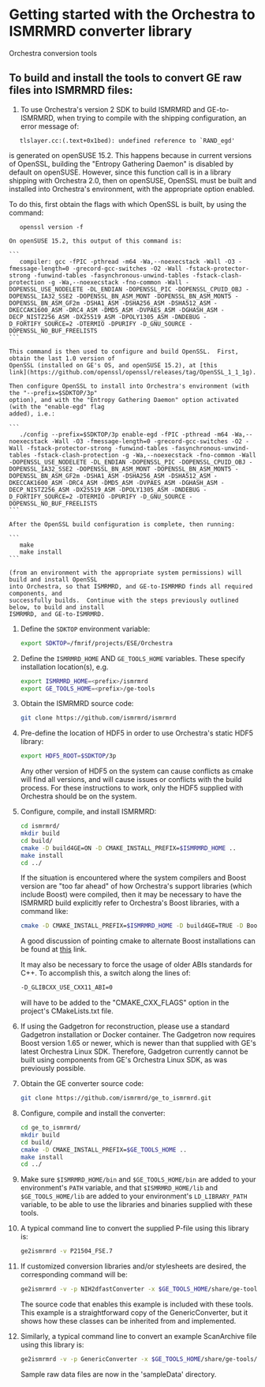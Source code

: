 # Getting started with the Orchestra to ISMRMRD converter library

Orchestra conversion tools

## To build and install the tools to convert GE raw files into ISMRMRD files:

1.  To use Orchestra's version 2 SDK to build ISMRMRD and GE-to-ISMRMRD, when trying to compile with
    the shipping configuration, an error message of:

   ```
      tlslayer.cc:(.text+0x1bed): undefined reference to `RAND_egd'
   ```

   is generated on openSUSE 15.2.  This happens because in current versions of OpenSSL, building the
   "Entropy Gathering Daemon" is disabled by default on openSUSE.  However, since this function call
   is in a library shipping with Orchestra 2.0, then on openSUSE, OpenSSL must be built and installed
   into Orchestra's environment, with the appropriate option enabled.

   To do this, first obtain the flags with which OpenSSL is built, by using the command:

   ```
      openssl version -f
   ```

    On openSUSE 15.2, this output of this command is:

    ```
       compiler: gcc -fPIC -pthread -m64 -Wa,--noexecstack -Wall -O3 -fmessage-length=0 -grecord-gcc-switches -O2 -Wall -fstack-protector-strong -funwind-tables -fasynchronous-unwind-tables -fstack-clash-protection -g -Wa,--noexecstack -fno-common -Wall -DOPENSSL_USE_NODELETE -DL_ENDIAN -DOPENSSL_PIC -DOPENSSL_CPUID_OBJ -DOPENSSL_IA32_SSE2 -DOPENSSL_BN_ASM_MONT -DOPENSSL_BN_ASM_MONT5 -DOPENSSL_BN_ASM_GF2m -DSHA1_ASM -DSHA256_ASM -DSHA512_ASM -DKECCAK1600_ASM -DRC4_ASM -DMD5_ASM -DVPAES_ASM -DGHASH_ASM -DECP_NISTZ256_ASM -DX25519_ASM -DPOLY1305_ASM -DNDEBUG -D_FORTIFY_SOURCE=2 -DTERMIO -DPURIFY -D_GNU_SOURCE -DOPENSSL_NO_BUF_FREELISTS
    ```

    This command is then used to configure and build OpenSSL.  First, obtain the last 1.0 version of
    OpenSSL (installed on GE's OS, and openSUSE 15.2), at [this
    link](https://github.com/openssl/openssl/releases/tag/OpenSSL_1_1_1g).

    Then configure OpenSSL to install into Orchestra's environment (with the "--prefix=$SDKTOP/3p"
    option), and with the "Entropy Gathering Daemon" option activated (with the "enable-egd" flag
    added), i.e.:

    ```
       ./config --prefix=$SDKTOP/3p enable-egd -fPIC -pthread -m64 -Wa,--noexecstack -Wall -O3 -fmessage-length=0 -grecord-gcc-switches -O2 -Wall -fstack-protector-strong -funwind-tables -fasynchronous-unwind-tables -fstack-clash-protection -g -Wa,--noexecstack -fno-common -Wall -DOPENSSL_USE_NODELETE -DL_ENDIAN -DOPENSSL_PIC -DOPENSSL_CPUID_OBJ -DOPENSSL_IA32_SSE2 -DOPENSSL_BN_ASM_MONT -DOPENSSL_BN_ASM_MONT5 -DOPENSSL_BN_ASM_GF2m -DSHA1_ASM -DSHA256_ASM -DSHA512_ASM -DKECCAK1600_ASM -DRC4_ASM -DMD5_ASM -DVPAES_ASM -DGHASH_ASM -DECP_NISTZ256_ASM -DX25519_ASM -DPOLY1305_ASM -DNDEBUG -D_FORTIFY_SOURCE=2 -DTERMIO -DPURIFY -D_GNU_SOURCE -DOPENSSL_NO_BUF_FREELISTS
    ```

    After the OpenSSL build configuration is complete, then running:

    ```
       make
       make install
    ```

    (from an environment with the appropriate system permissions) will build and install OpenSSL
    into Orchestra, so that ISMRMRD, and GE-to-ISMRMRD finds all required components, and
    successfully builds.  Continue with the steps previously outlined below, to build and install
    ISMRMRD, and GE-to-ISMRMRD.

1.  Define the `SDKTOP` environment variable:

    ```bash
    export SDKTOP=/fmrif/projects/ESE/Orchestra
    ```

1. Define the `ISMRMRD_HOME` AND `GE_TOOLS_HOME` variables. These specify installation location(s), e.g.

    ```bash
    export ISMRMRD_HOME=<prefix>/ismrmrd
    export GE_TOOLS_HOME=<prefix>/ge-tools
    ```

1.  Obtain the ISMRMRD source code:

    ```bash
    git clone https://github.com/ismrmrd/ismrmrd
    ```

1.  Pre-define the location of HDF5 in order to use Orchestra's static HDF5 library:

    ```bash
    export HDF5_ROOT=$SDKTOP/3p
    ```

    Any other version of HDF5 on the system can cause conflicts as cmake will find all versions, and
    will cause issues or conflicts with the build process.  For these instructions to work, only the
    HDF5 supplied with Orchestra should be on the system.

1. Configure, compile, and install ISMRMRD:

    ```bash
    cd ismrmrd/
    mkdir build
    cd build/
    cmake -D build4GE=ON -D CMAKE_INSTALL_PREFIX=$ISMRMRD_HOME ..
    make install
    cd ../
    ```

   If the situation is encountered where the system compilers and Boost version are "too far ahead"
   of how Orchestra's support libraries (which include Boost) were compiled, then it may be necessary
   to have the ISMRMRD build explicitly refer to Orchestra's Boost libraries, with a command like:

   ```bash
   cmake -D CMAKE_INSTALL_PREFIX=$ISMRMRD_HOME -D build4GE=TRUE -D Boost_NO_BOOST_CMAKE=TRUE -D Boost_NO_SYSTEM_PATHS=TRUE ..
   ```

   A good discussion of pointing cmake to alternate Boost installations can be found at [this](
   https://stackoverflow.com/questions/3016448/how-can-i-get-cmake-to-find-my-alternative-boost-installation)
   link.

   It may also be necessary to force the usage of older ABIs standards for C++.  To accomplish this,
   a switch along the lines of:

   ```bash
   -D_GLIBCXX_USE_CXX11_ABI=0
   ```

   will have to be added to the "CMAKE_CXX_FLAGS" option in the project's CMakeLists.txt file.

1. If using the Gadgetron for reconstruction, please use a standard Gadgetron installation or Docker
   container.  The Gadgetron now requires Boost version 1.65 or newer, which is newer than that
   supplied with GE's latest Orchestra Linux SDK.  Therefore, Gadgetron currently cannot be built
   using components from GE's Orchestra Linux SDK, as was previously possible.

1. Obtain the GE converter source code:

    ```bash
    git clone https://github.com/ismrmrd/ge_to_ismrmrd.git
    ```

1. Configure, compile and install the converter:

    ```bash
    cd ge_to_ismrmrd/
    mkdir build
    cd build/
    cmake -D CMAKE_INSTALL_PREFIX=$GE_TOOLS_HOME ..
    make install
    cd ../
    ```
1. Make sure `$ISMRMRD_HOME/bin` and `$GE_TOOLS_HOME/bin` are added to your environment's `PATH` variable,
   and that `$ISMRMRD_HOME/lib` and `$GE_TOOLS_HOME/lib` are added to your environment's `LD_LIBRARY_PATH`
   variable, to be able to use the libraries and binaries supplied with these tools.

1. A typical command line to convert the supplied P-file using this library is:

   ```bash
   ge2ismrmrd -v P21504_FSE.7
   ```

1. If customized conversion libraries and/or stylesheets are desired, the corresponding command will be:

   ```bash
   ge2ismrmrd -v -p NIH2dfastConverter -x $GE_TOOLS_HOME/share/ge-tools/config/default.xsl P21504_FSE.7
   ```

   The source code that enables this example is included with these tools. This example is a straightforward
   copy of the GenericConverter, but it shows how these classes can be inherited from and implemented.

1. Similarly, a typical command line to convert an example ScanArchive file using this library is:

   ```bash
   ge2ismrmrd -v -p GenericConverter -x $GE_TOOLS_HOME/share/ge-tools/config/default.xsl ScanArchive_FSE.h5
   ```

   Sample raw data files are now in the 'sampleData' directory.

